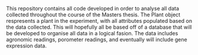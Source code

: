 This repository contains all code developed in order to analyse all data collected throughout the course of the Masters thesis.
The Plant object respresents a plant in the experiment, with all attributes populated based on the data collected. This will hopefully all be based off of a database that will be developed to organise all data in a logical fasion.
The data includes agronomic readings, porometer readings, and eventually will include gene expression data.
